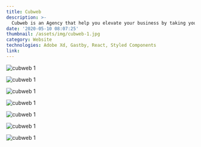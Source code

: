 ```yaml
---
title: Cubweb
description: >-
  Cubweb is an Agency that help you elevate your business by taking your product to the next level through consult and the craft of design. They love walking the thin line between stunning and usable products.
date: '2020-05-10 08:07:25'
thumbnail: /assets/img/cubweb-1.jpg
category: Website 
technologies: Adobe Xd, Gastby, React, Styled Components
link: 
---
```


![cubweb 1](/assets/img/cubweb-1.jpg "cubweb 1")
<br/>

![cubweb 1](/assets/img/cubweb-3.jpg "cubweb 1")
<br/>

![cubweb 1](/assets/img/cubweb-4.jpg "cubweb 1")
<br/>

![cubweb 1](/assets/img/cubweb-2.jpg "cubweb 1")
<br/>

![cubweb 1](/assets/img/cubweb-5.jpg "cubweb 1")
<br/>

![cubweb 1](/assets/img/cubweb-6.jpg "cubweb 1")
<br/>

![cubweb 1](/assets/img/cubweb-7.jpg "cubweb 1")
<br/>



